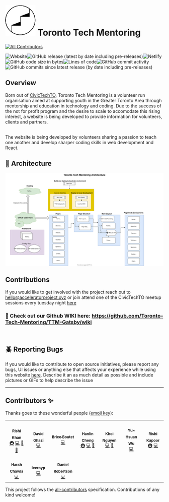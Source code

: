 # <img src="./src/images/navbar/logo-ttm.svg"> Toronto Tech Mentoring

<!-- ALL-CONTRIBUTORS-BADGE:START - Do not remove or modify this section -->
[![All Contributors](https://img.shields.io/badge/all_contributors-10-orange.svg?style=flat-square)](#contributors-)
<!-- ALL-CONTRIBUTORS-BADGE:END -->

![Website](https://img.shields.io/website?down_color=red&down_message=offline&up_color=green&up_message=online&url=https%3A%2F%2Fwww.torontotechmentoring.live%2F)![GitHub release (latest by date including pre-releases)](https://img.shields.io/github/v/release/Toronto-Tech-Mentoring/TTM-Gatsby?include_prereleases)![Netlify](https://img.shields.io/netlify/129ddafb-ec6d-4002-83e5-ce05c55ca1a1?style=plastic)<br/>![GitHub code size in bytes](https://img.shields.io/github/languages/code-size/Toronto-Tech-Mentoring/TTM-Gatsby?style=plastic)![Lines of code](https://img.shields.io/tokei/lines/github/Toronto-Tech-Mentoring/TTM-Gatsby)![GitHub commit activity](https://img.shields.io/github/commit-activity/w/Toronto-Tech-Mentoring/TTM-gatsby)![GitHub commits since latest release (by date including pre-releases)](https://img.shields.io/github/commits-since/Toronto-Tech-Mentoring/TTM-gatsby/latest?include_prereleases)

## Overview

Born out of [CivicTechTO](http://civictech.ca/), Toronto Tech Mentoring is a volunteer run organisation aimed at supporting youth in the Greater Toronto Area through mentorship and education in technology and coding. Due to the success of the not for profit program and the desire to scale to accomodate this rising interest, a website is being developed to provide information for volunteers, clients and partners.

<br/>
The website is being developed by volunteers sharing a passion to teach one another and develop sharper coding skills in web development and React.

<br/>

## :construction: Architecture

<img src="./TTM-Arch.svg">

## Contributions

If you would like to get involved with the project reach out to hello@acceleratorproject.xyz or join attend one of the CivicTechTO meetup sessions every tuesday night [here](https://www.meetup.com/Civic-Tech-Toronto/)

### 💜 Check out our Github WIKI here: https://github.com/Toronto-Tech-Mentoring/TTM-Gatsby/wiki

<br/>

## :beetle: Reporting Bugs

If you would like to contribute to open source initiatives, please report any bugs, UI issues or anything else that affects your experience while using this website [here](https://github.com/Toronto-Tech-Mentoring/TTM-Gatsby/issues). Describe it an as much detail as possible and include pictures or GIFs to help describe the issue

---

## Contributors ✨

Thanks goes to these wonderful people ([emoji key](https://allcontributors.org/docs/en/emoji-key)):

<!-- ALL-CONTRIBUTORS-LIST:START - Do not remove or modify this section -->
<!-- prettier-ignore-start -->
<!-- markdownlint-disable -->
<table>
  <tr>
    <td align="center"><a href="https://github.com/rishFilet"><img src="https://avatars2.githubusercontent.com/u/28996036?v=4?s=100" width="100px;" alt=""/><br /><sub><b>Rishi Khan</b></sub></a><br /><a href="#infra-rishFilet" title="Infrastructure (Hosting, Build-Tools, etc)">🚇</a> <a href="https://github.com/Toronto-Tech-Mentoring/TTM-Website/commits?author=rishFilet" title="Code">💻</a> <a href="#projectManagement-rishFilet" title="Project Management">📆</a> <a href="https://github.com/Toronto-Tech-Mentoring/TTM-Website/commits?author=rishFilet" title="Documentation">📖</a></td>
    <td align="center"><a href="https://david-ghazi-portfolio.herokuapp.com/"><img src="https://avatars0.githubusercontent.com/u/59675897?v=4?s=100" width="100px;" alt=""/><br /><sub><b>David Ghazi</b></sub></a><br /><a href="https://github.com/Toronto-Tech-Mentoring/TTM-Website/commits?author=dghazi12" title="Code">💻</a></td>
    <td align="center"><a href="https://brice-boutet.herokuapp.com/"><img src="https://avatars3.githubusercontent.com/u/59809722?v=4?s=100" width="100px;" alt=""/><br /><sub><b>Brice Boutet</b></sub></a><br /><a href="https://github.com/Toronto-Tech-Mentoring/TTM-Website/commits?author=BBoutet1" title="Code">💻</a></td>
    <td align="center"><a href="http://hanlincheng.me"><img src="https://avatars1.githubusercontent.com/u/19617248?v=4?s=100" width="100px;" alt=""/><br /><sub><b>Hanlin Cheng</b></sub></a><br /><a href="#infra-hanlinc27" title="Infrastructure (Hosting, Build-Tools, etc)">🚇</a> <a href="https://github.com/Toronto-Tech-Mentoring/TTM-Website/commits?author=hanlinc27" title="Code">💻</a> <a href="#design-hanlinc27" title="Design">🎨</a></td>
    <td align="center"><a href="https://khoi-portfolio.herokuapp.com/"><img src="https://avatars1.githubusercontent.com/u/23471813?v=4?s=100" width="100px;" alt=""/><br /><sub><b>Khoi Nguyen</b></sub></a><br /><a href="https://github.com/Toronto-Tech-Mentoring/TTM-Website/commits?author=gh0stl0nely" title="Code">💻</a> <a href="https://github.com/Toronto-Tech-Mentoring/TTM-Website/commits?author=gh0stl0nely" title="Documentation">📖</a></td>
    <td align="center"><a href="https://demiwu96.github.io/"><img src="https://avatars3.githubusercontent.com/u/56731719?v=4?s=100" width="100px;" alt=""/><br /><sub><b>Yu-Hsuan Wu</b></sub></a><br /><a href="https://github.com/Toronto-Tech-Mentoring/TTM-Website/commits?author=demiwu96" title="Code">💻</a></td>
    <td align="center"><a href="https://github.com/airshiprook"><img src="https://avatars2.githubusercontent.com/u/10469986?v=4?s=100" width="100px;" alt=""/><br /><sub><b>Rishi Kapoor</b></sub></a><br /><a href="#infra-airshiprook" title="Infrastructure (Hosting, Build-Tools, etc)">🚇</a> <a href="https://github.com/Toronto-Tech-Mentoring/TTM-Website/commits?author=airshiprook" title="Code">💻</a></td>
  </tr>
  <tr>
    <td align="center"><a href="http://Linkedin.com/in/harshvchawla"><img src="https://avatars1.githubusercontent.com/u/6857593?v=4?s=100" width="100px;" alt=""/><br /><sub><b>Harsh Chawla</b></sub></a><br /><a href="https://github.com/Toronto-Tech-Mentoring/TTM-Website/commits?author=harshvchawla" title="Code">💻</a></td>
    <td align="center"><a href="https://leeroyp.github.io/A8-Responsive-portfolio.io/"><img src="https://avatars.githubusercontent.com/u/59719170?v=4?s=100" width="100px;" alt=""/><br /><sub><b>leeroyp</b></sub></a><br /><a href="https://github.com/Toronto-Tech-Mentoring/TTM-Website/commits?author=leeroyp" title="Code">💻</a></td>
    <td align="center"><a href="http://danunder.github.io"><img src="https://avatars.githubusercontent.com/u/69923261?v=4?s=100" width="100px;" alt=""/><br /><sub><b>Daniel Robertson</b></sub></a><br /><a href="https://github.com/Toronto-Tech-Mentoring/TTM-Website/commits?author=danunder" title="Code">💻</a></td>
  </tr>
</table>

<!-- markdownlint-restore -->
<!-- prettier-ignore-end -->

<!-- ALL-CONTRIBUTORS-LIST:END -->

This project follows the [all-contributors](https://github.com/all-contributors/all-contributors) specification. Contributions of any kind welcome!
